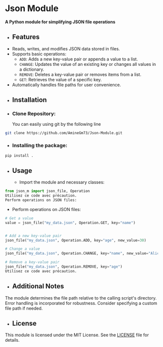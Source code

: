
# Json Module

**A Python module for simplifying JSON file operations**

- ## Features

* Reads, writes, and modifies JSON data stored in files.
* Supports basic operations:
    - `ADD`: Adds a new key-value pair or appends a value to a list.
    - `CHANGE`: Updates the value of an existing key or changes all values in a dictionary.
    - `REMOVE`: Deletes a key-value pair or removes items from a list.
    - `GET`: Retrieves the value of a specific key.
* Automatically handles file paths for user convenience.

- ## Installation
* ### Clone Repository:
    You can easily using git by the following line
```bash
git clone https://github.com/AmineGm73/Json-Module.git
```

* ### Installing the package:

```bash
pip install .
```

- ## Usage

    - Import the module and necessary classes:

```python
from json_m import json_file, Operation
Utilisez ce code avec précaution.
Perform operations on JSON files:
```

- Perform operations on JSON files:
```python
# Get a value
value = json_file("my_data.json", Operation.GET, key="name")


# Add a new key-value pair
json_file("my_data.json", Operation.ADD, key="age", new_value=30)

# Change a value
json_file("my_data.json", Operation.CHANGE, key="name", new_value="Alice")

# Remove a key-value pair
json_file("my_data.json", Operation.REMOVE, key="age")
Utilisez ce code avec précaution.
```

- ## Additional Notes

The module determines the file path relative to the calling script's directory.
Error handling is incorporated for robustness.
Consider specifying a custom file path if needed.

- ## License

This module is licensed under the MIT License. See the [LICENSE](https://github.com/AmineGm73/Json-Module/blob/main/LICENSE) file for details.
